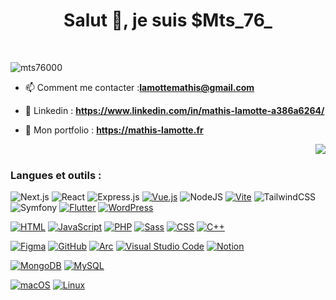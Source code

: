 
<h1 align="center">Salut 👋, je suis $Mts_76_</h1>
<br>
<p align="left" >  <img src="https://komarev.com/ghpvc/?username=mts76000&label=Profile%20views&color=27333a&style=flat" alt="mts76000" /> </p>


- 📫 Comment me contacter :**lamottemathis@gmail.com**
  
- 🔗 Linkedin : **https://www.linkedin.com/in/mathis-lamotte-a386a6264/**

- 📁  Mon portfolio : **https://mathis-lamotte.fr**

<p align="center">
    <img align="right" src="https://media.giphy.com/media/z5iCvo1oCbqt7ukMQs/giphy.gif">    
</p>

<br>

 ### Langues et outils :


![Next.js](https://img.shields.io/badge/Next.js-black?logo=next.js&logoColor=white)
![React](https://img.shields.io/badge/React-%2320232a.svg?logo=react&logoColor=%2361DAFB)
![Express.js](https://img.shields.io/badge/Express.js-%23404d59.svg?logo=express&logoColor=%2361DAFB)
[![Vue.js](https://img.shields.io/badge/Vue.js-4FC08D?logo=vuedotjs&logoColor=fff)](#)
![NodeJS](https://img.shields.io/badge/Node.js-6DA55F?logo=node.js&logoColor=white)
[![Vite](https://img.shields.io/badge/Vite-646CFF?logo=vite&logoColor=fff)](#)
![TailwindCSS](https://img.shields.io/badge/Tailwind%20CSS-%2338B2AC.svg?logo=tailwind-css&logoColor=white)
![Symfony](https://img.shields.io/badge/Symfony-black?logo=symfony)
[![Flutter](https://img.shields.io/badge/Flutter-02569B?logo=flutter&logoColor=fff)](#)
[![WordPress](https://img.shields.io/badge/WordPress-%2321759B.svg?logo=wordpress&logoColor=white)](#)

[![HTML](https://img.shields.io/badge/HTML-%23E34F26.svg?logo=html5&logoColor=white)](#)
[![JavaScript](https://img.shields.io/badge/JavaScript-F7DF1E?logo=javascript&logoColor=000)](#)
[![PHP](https://img.shields.io/badge/php-%23777BB4.svg?&logo=php&logoColor=white)](#)
[![Sass](https://img.shields.io/badge/Sass-C69?logo=sass&logoColor=fff)](#)
[![CSS](https://img.shields.io/badge/CSS-1572B6?logo=css3&logoColor=fff)](#)
[![C++](https://img.shields.io/badge/C++-%2300599C.svg?logo=c%2B%2B&logoColor=white)](#)

[![Figma](https://img.shields.io/badge/Figma-F24E1E?logo=figma&logoColor=white)](#)
[![GitHub](https://img.shields.io/badge/GitHub-%23121011.svg?logo=github&logoColor=white)](#)
[![Arc](https://img.shields.io/badge/Arc-FCBFBD?logo=arc&logoColor=000)](#)
[![Visual Studio Code](https://custom-icon-badges.demolab.com/badge/Visual%20Studio%20Code-0078d7.svg?logo=vsc&logoColor=white)](#)
[![Notion](https://img.shields.io/badge/Notion-000?logo=notion&logoColor=fff)](#)

[![MongoDB](https://img.shields.io/badge/MongoDB-%234ea94b.svg?logo=mongodb&logoColor=white)](#)
[![MySQL](https://img.shields.io/badge/MySQL-4479A1?logo=mysql&logoColor=fff)](#)

[![macOS](https://img.shields.io/badge/macOS-000000?logo=apple&logoColor=F0F0F0)](#)
[![Linux](https://img.shields.io/badge/Linux-FCC624?logo=linux&logoColor=black)](#)






